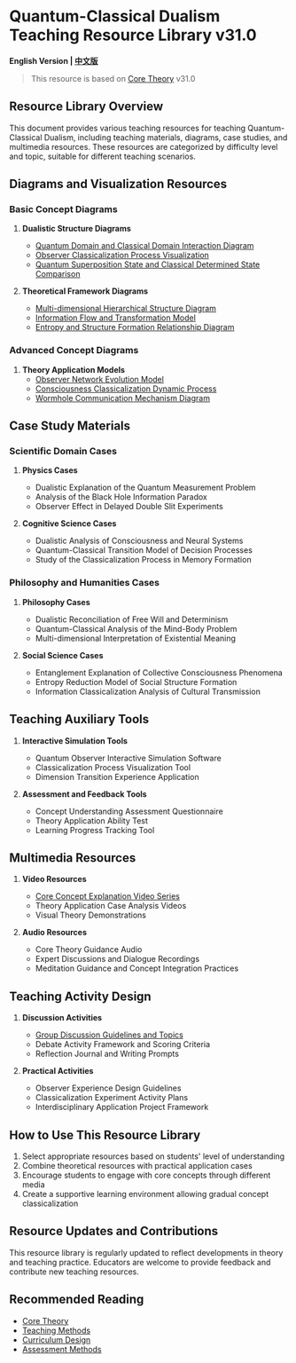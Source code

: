 # Quantum-Classical Dualism Teaching Resource Library v31.0

**English Version | [中文版](resource_library.md)**

> This resource is based on [Core Theory](../../core_en.md) v31.0

## Resource Library Overview

This document provides various teaching resources for teaching Quantum-Classical Dualism, including teaching materials, diagrams, case studies, and multimedia resources. These resources are categorized by difficulty level and topic, suitable for different teaching scenarios.

## Diagrams and Visualization Resources

### Basic Concept Diagrams

1. **Dualistic Structure Diagrams**
   - [Quantum Domain and Classical Domain Interaction Diagram](../../visualizations/core_concepts.md)
   - [Observer Classicalization Process Visualization](../../visualizations/classicalization_process_visualization.md)
   - [Quantum Superposition State and Classical Determined State Comparison](../../visualizations/quantum_consciousness_visualization.md)

2. **Theoretical Framework Diagrams**
   - [Multi-dimensional Hierarchical Structure Diagram](../../visualizations/universe_structure_visualization.md)
   - [Information Flow and Transformation Model](../../visualizations/observer_perception_visualization.md)
   - [Entropy and Structure Formation Relationship Diagram](../../visualizations/quantum_entanglement_essence_visualization.md)

### Advanced Concept Diagrams

1. **Theory Application Models**
   - [Observer Network Evolution Model](../../visualizations/destiny_free_will_visualization.md)
   - [Consciousness Classicalization Dynamic Process](../../visualizations/concept_mapping.md)
   - [Wormhole Communication Mechanism Diagram](../../visualizations/concept_mapping.md)

## Case Study Materials

### Scientific Domain Cases

1. **Physics Cases**
   - Dualistic Explanation of the Quantum Measurement Problem
   - Analysis of the Black Hole Information Paradox
   - Observer Effect in Delayed Double Slit Experiments

2. **Cognitive Science Cases**
   - Dualistic Analysis of Consciousness and Neural Systems
   - Quantum-Classical Transition Model of Decision Processes
   - Study of the Classicalization Process in Memory Formation

### Philosophy and Humanities Cases

1. **Philosophy Cases**
   - Dualistic Reconciliation of Free Will and Determinism
   - Quantum-Classical Analysis of the Mind-Body Problem
   - Multi-dimensional Interpretation of Existential Meaning

2. **Social Science Cases**
   - Entanglement Explanation of Collective Consciousness Phenomena
   - Entropy Reduction Model of Social Structure Formation
   - Information Classicalization Analysis of Cultural Transmission

## Teaching Auxiliary Tools

1. **Interactive Simulation Tools**
   - Quantum Observer Interactive Simulation Software
   - Classicalization Process Visualization Tool
   - Dimension Transition Experience Application

2. **Assessment and Feedback Tools**
   - Concept Understanding Assessment Questionnaire
   - Theory Application Ability Test
   - Learning Progress Tracking Tool

## Multimedia Resources

1. **Video Resources**
   - [Core Concept Explanation Video Series](../multimedia/video_series.md)
   - Theory Application Case Analysis Videos
   - Visual Theory Demonstrations

2. **Audio Resources**
   - Core Theory Guidance Audio
   - Expert Discussions and Dialogue Recordings
   - Meditation Guidance and Concept Integration Practices

## Teaching Activity Design

1. **Discussion Activities**
   - [Group Discussion Guidelines and Topics](classroom_activities.md)
   - Debate Activity Framework and Scoring Criteria
   - Reflection Journal and Writing Prompts

2. **Practical Activities**
   - Observer Experience Design Guidelines
   - Classicalization Experiment Activity Plans
   - Interdisciplinary Application Project Framework

## How to Use This Resource Library

1. Select appropriate resources based on students' level of understanding
2. Combine theoretical resources with practical application cases
3. Encourage students to engage with core concepts through different media
4. Create a supportive learning environment allowing gradual concept classicalization

## Resource Updates and Contributions

This resource library is regularly updated to reflect developments in theory and teaching practice. Educators are welcome to provide feedback and contribute new teaching resources.

## Recommended Reading

- [Core Theory](../../core_en.md)
- [Teaching Methods](teaching_methods.md)
- [Curriculum Design](curriculum_design.md)
- [Assessment Methods](assessment_methods.md) 